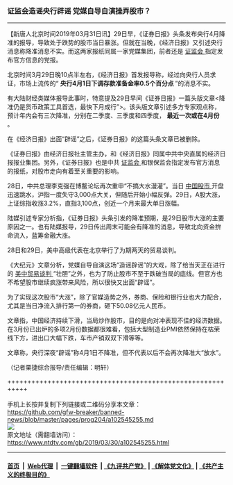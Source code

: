 ### 证监会造谣央行辟谣 党媒自导自演操弄股市？
------------------------

<div class="post_content" itemprop="articleBody">
 <p>
  【新唐人北京时间2019年03月31日讯】29日早，《证券日报》头条发布央行4月降准的报导，导致处于跌势的股市当日暴涨。但就在当晚，《经济日报》又引述央行消息称降准消息不实。而这两家报纸同属一家党媒集团，前者还是
  <a href="https://www.ntdtv.com/gb/证监会.htm">
   证监会
  </a>
  指定发布官方信息的党报。
 </p>
 <p>
  北京时间3月29日晚10点半左右，《经济日报》首发报导称，经过向央行人员求证，市场上流传的“
  <strong>
   央行4月1日下调存款准备金率0.5个百分点
  </strong>
  ”的消息不实。
 </p>
 <p>
  有大陆财经类媒体报导此事时，特意提及29日早间《证券日报》一篇头版文章&lt;降准仍是货币政策工具首选，最快下月成行”&gt;。该头版文章引述多方专家观点称，预计年内会有三次降准，分别在二季度、三季度和四季度，
  <strong>
   最近一次或在4月份
  </strong>
  。
 </p>
 <p>
  在《经济日报》出面“辟谣”之后，《证券日报》的这篇头条文章已被删除。
 </p>
 <p>
  《证券日报》由经济日报社主管主办，和《经济日报》同属中共中央直属的经济日报报业集团。另外，《证券日报》也是中共
  <a href="https://www.ntdtv.com/gb/证监会.htm">
   证监会
  </a>
  和银保监会指定发布官方消息的报纸，对股市走向有着至关重要的影响。
 </p>
 <p>
  28日，中共总理李克强在博鳌论坛再次重申“不搞大水漫灌”。当日
  <a href="https://www.ntdtv.com/gb/中国股市.htm">
   中国股市
  </a>
  开盘迅速跳水，沪指一度失守3,000点大关，但随后开始小幅反弹。29日，A股大涨，上证综指收涨3.2%，直指3,100点，创近一个月来最大单日涨幅。
 </p>
 <p>
  陆媒引述专家分析指，《证券日报》头条引发的降准预期，是29日股市大涨的主要原因之一。也有陆媒报导，29日传出周末可能会有降准的消息，导致北向资金拚命流入，蓝筹金融大涨。
 </p>
 <p>
  28日和29日，美中高级代表在北京举行了为期两天的贸易谈判。
 </p>
 <p>
  《大纪元》文章分析，党媒自导自演这场“造谣辟谣”的大戏，除了给当天正在进行的
  <a href="https://www.ntdtv.com/gb/34765.htm">
   美中贸易谈判
  </a>
  “壮胆”之外，也为了防止股市不至于跌破当局的底线。但官方也不希望股市继续疯涨带来风险，所以很快又出面“辟谣”。
 </p>
 <p>
  为了实现这次股市“大涨”，除了官媒造势之外，券商、保险和银行业也大力配合，尤其是当日净流入排行第一的券商，砸下50.08亿元人民币。
 </p>
 <p>
  文章指，中国经济持续下滑，当局炒作股市，目的是向对冲表现不佳的经济数据。在3月份已出炉的多项2月份数据都很难看，包括大型制造业PMI依然保持在枯荣线下方，进出口大幅下跌，车市产销双双下滑等等。
 </p>
 <p>
  文章称，央行深夜“辟谣”称4月1日不降准，但不代表以后不会再次降准大“放水”。
 </p>
 <p>
  （记者栗捷综合报导/责任编辑：明轩）
 </p>
 <div class="single_ad">
 </div>
</div>

+++++++++++++++++++++++++++++++++++++++++++++++++++++++++++<br/><br/>
手机上长按并复制下列链接或二维码分享本文章：<br/>
https://github.com/gfw-breaker/banned-news/blob/master/pages/prog204/a102545255.md <br/>
<a href='https://github.com/gfw-breaker/banned-news/blob/master/pages/prog204/a102545255.md'><img src='https://github.com/gfw-breaker/banned-news/blob/master/pages/prog204/a102545255.md.png'/></a> <br/>
原文地址（需翻墙访问）：https://www.ntdtv.com/gb/2019/03/30/a102545255.html


------------------------
#### [首页](https://github.com/gfw-breaker/banned-news/blob/master/README.md) &nbsp;|&nbsp; [Web代理](https://github.com/labour-camp/helloworld) &nbsp;|&nbsp; [一键翻墙软件](https://github.com/gfw-breaker/nogfw/blob/master/README.md) &nbsp;| [《九评共产党》](https://github.com/gfw-breaker/9ping.md/blob/master/README.md#九评之一评共产党是什么) | [《解体党文化》](https://github.com/gfw-breaker/jtdwh.md/blob/master/README.md) | [《共产主义的终极目的》](https://github.com/gfw-breaker/gczydzjmd.md/blob/master/README.md)

